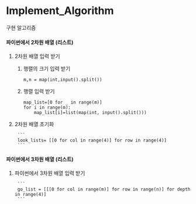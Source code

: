 # Implement_Algorithm

구현 알고리즘 

#### 파이썬에서 2차원 배열 (리스트)

1. 2차원 배열 입력 받기

    1) 행렬의 크기 입력 받기 
        ```
        m,n = map(int,input().split())
        ```
    2) 행렬 입력 받기 
        ```
        map_list=[0 for _ in range(m)]
        for i in range(m):
            map_list[i]=list(map(int, input().split()))
        ```
2. 2차원 배열 초기화 

        ```
        look_lists= [[0 for col in range(4)] for row in range(4)]
        ```
        
#### 파이썬에서 3차원 배열 (리스트)

1. 파이썬에서 3차원 배열 입력 받기

        ```
        go_list = [[[0 for col in range(m)] for row in range(n)] for depth in range(4)]
        ```

